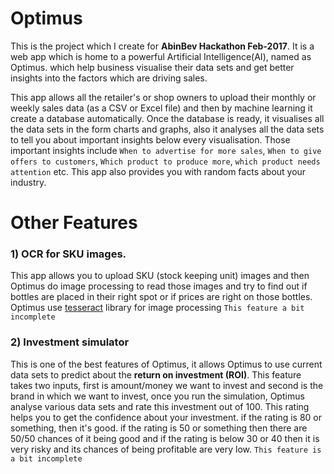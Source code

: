 # Optimus
This is the project which I create for **AbinBev Hackathon Feb-2017**. It is a web app which is home to a powerful Artificial Intelligence(AI), named as Optimus. which help business visualise their data sets and get better insights into the factors which are driving sales.

This app allows all the retailer's or shop owners to upload their monthly or weekly sales data (as a CSV or Excel file) and then by machine learning it create a database automatically. Once the database is ready, it visualises all the data sets in the form charts and graphs, also it analyses all the data sets to tell you about important insights below every visualisation. Those important insights include `When to advertise for more sales`, `When to give offers to customers`, `Which product to produce more`,  `which product needs attention` etc. This app also provides you with random facts about your industry.

# Other Features

 ### 1) OCR for SKU images.
This app allows you to upload SKU (stock keeping unit) images and then Optimus do image processing to read those images and try to find out if bottles are placed in their right spot or if prices are right on those bottles. Optimus use [tesseract](https://github.com/thiagoalessio/tesseract-ocr-for-php) library for image processing
`This feature a bit incomplete`

### 2) Investment simulator
This is one of the best features of Optimus, it allows Optimus to use current data sets to predict about the **return on investment (ROI)**. This feature takes two inputs, first is amount/money we want to invest and second is the brand in which we want to invest, once you run the simulation, Optimus analyse various data sets and rate this investment out of 100. This rating helps you to get the confidence about your investment. if the rating is 80 or something, then it's good. if the rating is 50 or something then there are 50/50 chances of it being good and if the rating is below 30 or 40 then it is very risky and its chances of being profitable are very low.
`This feature is a bit incomplete`
